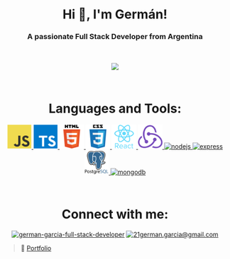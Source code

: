 <h1 align="center">Hi 👋, I'm Germán!</h1>
<h3 align="center">A passionate Full Stack Developer from Argentina</h3>

<br/>

<p align="center">
<img align="center" src="https://github-readme-streak-stats.herokuapp.com/?user=gggerman&theme=algolia&include_all_commits=true&show_icons=true" />
</p>

<br/>

<h1 align="center">Languages and Tools:</h1>

<p align="center"> <a href="https://developer.mozilla.org/en-US/docs/Web/JavaScript" target="_blank"> <img src="https://raw.githubusercontent.com/devicons/devicon/master/icons/javascript/javascript-original.svg" alt="javascript" width="55" height="55"/> </a> <a href="https://www.typescriptlang.org/" target="_blank"> <img src="https://raw.githubusercontent.com/devicons/devicon/master/icons/typescript/typescript-original.svg" alt="typescript" width="55" height="55"/> </a> <a href="https://www.w3.org/html/" target="_blank"> <img src="https://raw.githubusercontent.com/devicons/devicon/master/icons/html5/html5-original-wordmark.svg" alt="html5" width="55" height="55"/> </a> <a href="https://www.w3schools.com/css/" target="_blank"> <img src="https://raw.githubusercontent.com/devicons/devicon/master/icons/css3/css3-original-wordmark.svg" alt="css3" width="55" height="55"/> </a> <a href="https://reactjs.org/" target="_blank"> <img src="https://raw.githubusercontent.com/devicons/devicon/master/icons/react/react-original-wordmark.svg" alt="react" width="55" height="55"/> </a> <a href="https://redux.js.org" target="_blank"> <img src="https://raw.githubusercontent.com/devicons/devicon/master/icons/redux/redux-original.svg" alt="redux" width="55" height="55"/> </a> <a href="https://nodejs.org" target="_blank"> <img src="https://i.imgur.com/Fn2e0wQ.png" alt="nodejs" width="55" height="55"/> </a> <a href="https://expressjs.com" target="_blank"> <img src="https://api.iconify.design/simple-icons:express.svg" alt="express" width="55" height="55"/> </a> <a href="https://www.postgresql.org" target="_blank"> <img src="https://raw.githubusercontent.com/devicons/devicon/master/icons/postgresql/postgresql-original-wordmark.svg" alt="postgresql" width="55" height="55"/> </a> <a href="https://www.mongodb.com/es" target="_blank"> <img src="https://raw.githubusercontent.com/mongodb/mongo/01a686a36a650cdaf512eb2554cd2c4e5209dd48/docs/leaf.svg" alt="mongodb" width="55" height="55"/> </a> </p>

<br/>

<h1 align="center">Connect with me:</h1>

<p align="center">
<a href="https://linkedin.com/in/german-garcia-full-stack-developer" target="_blank"><img align="center" src="https://raw.githubusercontent.com/rahuldkjain/github-profile-readme-generator/master/src/images/icons/Social/linked-in-alt.svg" alt="german-garcia-full-stack-developer" height="40" width="50" /></a>
<a href="mailto:21german.garcia@gmail.com" target="_blank"><img align="center" src="https://upload.wikimedia.org/wikipedia/commons/thumb/7/7e/Gmail_icon_%282020%29.svg/1200px-Gmail_icon_%282020%29.svg.png" alt="21german.garcia@gmail.com" height="40" width="50" /></a>
</p>

> 💼 [Portfolio](https://german-garcia-portfolio.vercel.app)
